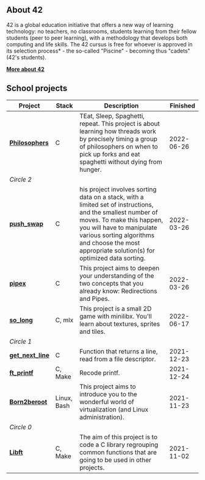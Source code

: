 ## About 42

42 is a global education initiative that offers a new way of learning technology: no teachers, no classrooms, students learning from their fellow students (peer to peer learning), with a methodology that develops both computing and life skills. The 42 cursus is free for whoever is approved in its selection process* - the so-called "Piscine" - becoming thus "cadets" (42's students).

**[More about 42](https://42.fr/en/homepage/)**

## School projects

| Project                                                      | Stack       | Description                                                  | Finished   |
| ------------------------------------------------------------ | ----------- | ------------------------------------------------------------ | ---------- |
|[**Philosophers**](https://github.com/maximmihin/Philosophers)| C | TEat, Sleep, Spaghetti, repeat. This project is about learning how threads work by precisely timing a group of philosophers on when to pick up forks and eat spaghetti without dying from hunger. | 2022-06-26
| *Circle 2*  |
|[**push_swap**](https://github.com/maximmihin/push_swap)| C | his project involves sorting data on a stack, with a limited set of instructions, and the smallest number of moves. To make this happen, you will have to manipulate various sorting algorithms and choose the most appropriate solution(s) for optimized data sorting. | 2022-03-26
|[**pipex**](https://github.com/maximmihin/pipex)| C | This project aims to deepen your understanding of the two concepts that you already know: Redirections and Pipes. | 2022-03-26
|[**so_long**](https://github.com/maximmihin/so_long)| C, mlx | This project is a small 2D game with minilibx. You'll learn about textures, sprites and tiles. | 2022-06-17
| *Circle 1*                                                   |             |                                                              |            |
| [**get_next_line**](https://github.com/maximmihin/get_next_line) | C           | Function that returns a line, read from a file descriptor.   | 2021-12-23 |
| [**ft_printf**](https://github.com/maximmihin/ft_printf)     | C, Make     | Recode printf.                                               | 2021-12-24 |
| **[Born2beroot](https://github.com/maximmihin/Born2beroot)** | Linux, Bash | This project aims to introduce you to the wonderful world of virtualization (and Linux administration). | 2021-11-23 |
| *Circle 0*                                                   |             |                                                              |            |
| **[Libft](https://github.com/maximmihin/libft)**             | C, Make     | The aim of this project is to code a C library regrouping common functions that are going to be used in other projects. | 2021-11-02 |
